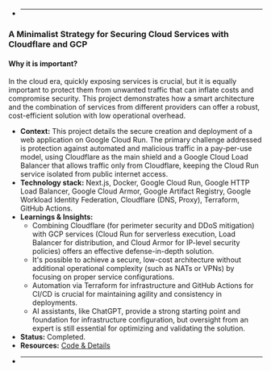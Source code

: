 * ---
### A Minimalist Strategy for Securing Cloud Services with Cloudflare and GCP
#### Why it is important?

In the cloud era, quickly exposing services is crucial, but it is equally important to protect them from unwanted traffic that can inflate costs and compromise security. This project demonstrates how a smart architecture and the combination of services from different providers can offer a robust, cost-efficient solution with low operational overhead.

* **Context:** This project details the secure creation and deployment of a web application on Google Cloud Run. The primary challenge addressed is protection against automated and malicious traffic in a pay-per-use model, using Cloudflare as the main shield and a Google Cloud Load Balancer that allows traffic only from Cloudflare, keeping the Cloud Run service isolated from public internet access.
* **Technology stack:** Next.js, Docker, Google Cloud Run, Google HTTP Load Balancer, Google Cloud Armor, Google Artifact Registry, Google Workload Identity Federation, Cloudflare (DNS, Proxy), Terraform, GitHub Actions.
* **Learnings & Insights:** 
  - Combining Cloudflare (for perimeter security and DDoS mitigation) with GCP services (Cloud Run for serverless execution, Load Balancer for distribution, and Cloud Armor for IP-level security policies) offers an effective defense-in-depth solution.
  - It's possible to achieve a secure, low-cost architecture without additional operational complexity (such as NATs or VPNs) by focusing on proper service configurations.
  - Automation via Terraform for infrastructure and GitHub Actions for CI/CD is crucial for maintaining agility and consistency in deployments.
  - AI assistants, like ChatGPT, provide a strong starting point and foundation for infrastructure configuration, but oversight from an expert is still essential for optimizing and validating the solution.
* **Status:** Completed.
* **Resources:** [Code & Details](url)
* ---